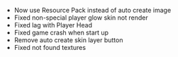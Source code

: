 * Now use Resource Pack instead of auto create image
* Fixed non-special player glow skin not render
* Fixed lag with Player Head
* Fixed game crash when start up
* Remove auto create skin layer button
* Fixed not found textures